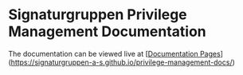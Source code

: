 # Signaturgruppen Privilege Management Documentation

The documentation can be viewed live at [[Documentation Pages](https://signaturgruppen-a-s.github.io/privilege-management-docs)](https://signaturgruppen-a-s.github.io/privilege-management-docs/)
